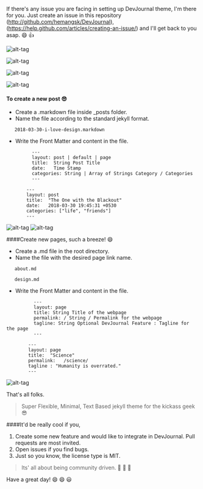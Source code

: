 If there's any issue you are facing in setting up DevJournal theme, I'm there for you. Just create an issue in this repository (http://github.com/hemangsk/DevJournal), (https://help.github.com/articles/creating-an-issue/) and I'll get back to you asap. :smile: :+1:<br>

![alt-tag](https://farm8.staticflickr.com/7062/26385542743_1c7e6b8d9e_o.png)

![alt-tag](https://farm8.staticflickr.com/7320/26385629583_eac6861c48_o.png)


![alt-tag](https://farm8.staticflickr.com/7300/26895705412_d6365b9a14_o.png)



![alt-tag](https://farm8.staticflickr.com/7370/26956762406_cbfa7a2139_o.png)

#### To create a new post :sunglasses:

- Create a .markdown file inside _posts folder.
- Name the file according to the standard jekyll format.
```
   2018-03-30-i-love-design.markdown
```
- Write the Front Matter and content in the file.
    ```
          ---
          layout: post | default | page
          title:  String Post Title
          date:   Time Stamp
          categories: String | Array of Strings Category / Categories
          ---
    ```

    ```
        ---
        layout: post
        title:  "The One with the Blackout"
        date:   2018-03-30 19:45:31 +0530
        categories: ["life", "friends"]
        ---
    ```  


![alt-tag](https://farm8.staticflickr.com/7660/26895189602_170af0a783_o.png)
![alt-tag](https://farm8.staticflickr.com/7594/26385450183_37116c6d32_o.png)


####Create new pages, such a breeze! :smile:
- Create a .md file in the root directory.
- Name the file with the desired page link name.
```
   about.md
```
```
   design.md
```
- Write the Front Matter and content in the file.
```
          ---
          layout: page
          title: String Title of the webpage
          permalink: / String / Permalink for the webpage
          tagline: String Optional DevJournal Feature : Tagline for the page
          ---
```      
```
        ---
        layout: page
        title:  "Science"
        permalink:   /science/
        tagline : "Humanity is overrated."
        ---
```      

![alt-tag](https://farm8.staticflickr.com/7124/26895188812_65218d8652_o.png)


That's all folks.

>Super Flexible, Minimal, Text Based jekyll theme for the kickass geek :sunglasses:

####It'd be really cool if you,<br>
1.  Create some new feature and would like to integrate in DevJournal. Pull requests are most invited.
2.  Open issues if you find bugs.
3.  Just so you know, the license type is MIT.


>Its' all about being community driven.  :bus: :bus: :dash:

Have a great day!  :smile: :smile: :smiley:

